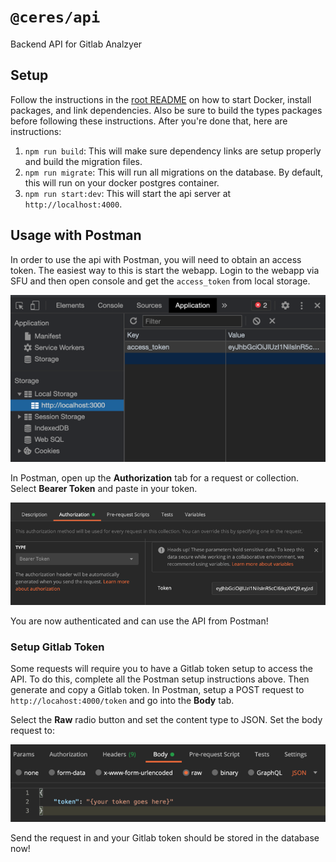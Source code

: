 # `@ceres/api`

Backend API for Gitlab Analzyer

## Setup

Follow the instructions in the [root README](../../README.md) on how to start Docker, install packages, and link
dependencies. Also be sure to build the types packages before following these instructions. After you're done that, here
are instructions:

1. `npm run build`: This will make sure dependency links are setup properly and build the migration files.
2. `npm run migrate`: This will run all migrations on the database. By default, this will run on your docker postgres
   container.
3. `npm run start:dev`: This will start the api server at `http://localhost:4000`.

## Usage with Postman

In order to use the api with Postman, you will need to obtain an access token. The easiest way to this is start the
webapp. Login to the webapp via SFU and then open console and get the `access_token` from local storage.

![img.png](docs/local-storage-token.png)

In Postman, open up the **Authorization** tab for a request or collection. Select **Bearer Token** and paste in your
token.

![postman authorization setup](docs/postman-authorization.png)

You are now authenticated and can use the API from Postman!

### Setup Gitlab Token

Some requests will require you to have a Gitlab token setup to access the API. To do this, complete all the Postman
setup instructions above. Then generate and copy a Gitlab token. In Postman, setup a POST request
to `http://locahost:4000/token` and go into the **Body** tab.

Select the **Raw** radio button and set the content type to JSON. Set the body request to:

![postman gitlab token body](docs/gitlab-token-request-body.png)

Send the request in and your Gitlab token should be stored in the database now!
